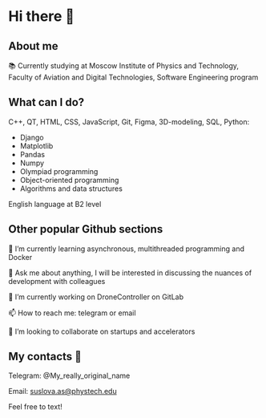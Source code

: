 # Hi there 👋
## About me 
📚 Currently studying at Moscow Institute of Physics and Technology, Faculty of Aviation and Digital Technologies, Software Engineering program
## What can I do?
C++, QT, HTML, CSS, JavaScript, Git, Figma, 3D-modeling, SQL, Python:
- Django
- Matplotlib
- Pandas
- Numpy
- Olympiad programming
- Object-oriented programming
- Algorithms and data structures
  
English language at B2 level 
<!--
**AnnaSus1ova/AnnaSus1ova** is a ✨ _special_ ✨ repository because its `README.md` (this file) appears on your GitHub profile.

Here are some ideas to get you started:

- 

- 
- 🤔 I’m looking for help with ...
-  ...

- 😄 Pronouns: ...
- ⚡ Fun fact: ...
-->
## Other popular Github sections
🌱 I’m currently learning asynchronous, multithreaded programming and Docker

💬 Ask me about anything, I will be interested in discussing the nuances of development with colleagues

🔭 I’m currently working on DroneController on GitLab

📫 How to reach me: telegram or email

👯 I’m looking to collaborate on startups and accelerators

## My contacts 📩
Telegram: @My_really_original_name

Email: suslova.as@phystech.edu

Feel free to text!

